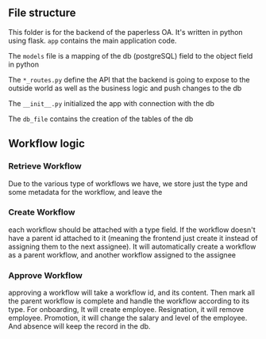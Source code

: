 ## File structure
This folder is for the backend of the paperless OA. It's
written in python using flask.
`app` contains the main application code. 

The `models` file is a mapping of the db (postgreSQL) field to the 
object field in python

The `*_routes.py` define the API that the backend is going to expose to the
outside world as well as the business logic and push changes to the db

The `__init__.py` initialized the app with connection with the db

The `db_file` contains the creation of the tables of the db

## Workflow logic
### Retrieve Workflow
Due to the various type of workflows we have, we store just the type and some metadata for the 
workflow, and leave the 
### Create Workflow
each workflow should be attached with a type field. If the workflow doesn't have a
parent id attached to it (meaning the frontend just create it instead of assigning them to the next assignee).
It will automatically create a workflow as a parent workflow, and another workflow assigned to the assignee
### Approve Workflow
approving a workflow will take a workflow id, and its content. Then mark all the parent workflow is complete
and handle the workflow according to its type. For onboarding, It will create employee. Resignation, it will remove
employee. Promotion, it will change the salary and level of the employee. And absence will keep the record in the db.